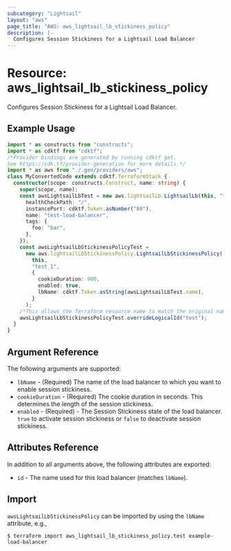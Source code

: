 ```yaml
---
subcategory: "Lightsail"
layout: "aws"
page_title: "AWS: aws_lightsail_lb_stickiness_policy"
description: |-
  Configures Session Stickiness for a Lightsail Load Balancer
---
```


# Resource: aws_lightsail_lb_stickiness_policy

Configures Session Stickiness for a Lightsail Load Balancer.

## Example Usage

```typescript
import * as constructs from "constructs";
import * as cdktf from "cdktf";
/*Provider bindings are generated by running cdktf get.
See https://cdk.tf/provider-generation for more details.*/
import * as aws from "./.gen/providers/aws";
class MyConvertedCode extends cdktf.TerraformStack {
  constructor(scope: constructs.Construct, name: string) {
    super(scope, name);
    const awsLightsailLbTest = new aws.lightsailLb.LightsailLb(this, "test", {
      healthCheckPath: "/",
      instancePort: cdktf.Token.asNumber("80"),
      name: "test-load-balancer",
      tags: {
        foo: "bar",
      },
    });
    const awsLightsailLbStickinessPolicyTest =
      new aws.lightsailLbStickinessPolicy.LightsailLbStickinessPolicy(
        this,
        "test_1",
        {
          cookieDuration: 900,
          enabled: true,
          lbName: cdktf.Token.asString(awsLightsailLbTest.name),
        }
      );
    /*This allows the Terraform resource name to match the original name. You can remove the call if you don't need them to match.*/
    awsLightsailLbStickinessPolicyTest.overrideLogicalId("test");
  }
}

```

## Argument Reference

The following arguments are supported:

* `lbName` - (Required) The name of the load balancer to which you want to enable session stickiness.
* `cookieDuration` - (Required) The cookie duration in seconds. This determines the length of the session stickiness.
* `enabled` - (Required) - The Session Stickiness state of the load balancer. `true` to activate session stickiness or `false` to deactivate session stickiness.

## Attributes Reference

In addition to all arguments above, the following attributes are exported:

* `id` - The name used for this load balancer (matches `lbName`).

## Import

`awsLightsailLbStickinessPolicy` can be imported by using the `lbName` attribute, e.g.,

```
$ terraform import aws_lightsail_lb_stickiness_policy.test example-load-balancer
```

<!-- cache-key: cdktf-0.17.0-pre.15 input-ca165b16b65d1bdca0c128496e2faabea20b903f02ae450a6c8f2ee086473699 -->